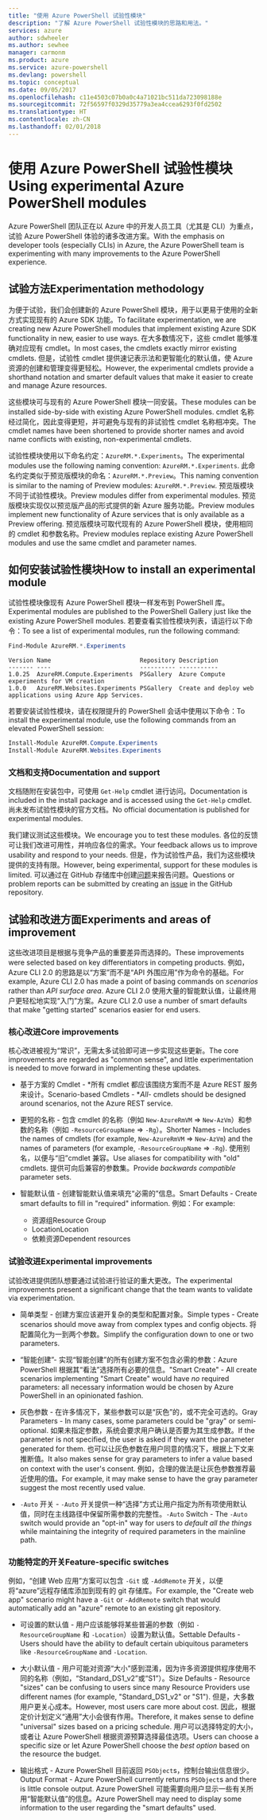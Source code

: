 ```yaml
---
title: "使用 Azure PowerShell 试验性模块"
description: "了解 Azure PowerShell 试验性模块的思路和用法。"
services: azure
author: sdwheeler
ms.author: sewhee
manager: carmonm
ms.product: azure
ms.service: azure-powershell
ms.devlang: powershell
ms.topic: conceptual
ms.date: 09/05/2017
ms.openlocfilehash: c11e4503c07b0a0c4a71021bc511da723098188e
ms.sourcegitcommit: 72f56597f0329d35779a3ea4ccea6293f0fd2502
ms.translationtype: HT
ms.contentlocale: zh-CN
ms.lasthandoff: 02/01/2018
---
```

# <a name="using-experimental-azure-powershell-modules"></a><span data-ttu-id="ccaaa-103">使用 Azure PowerShell 试验性模块</span><span class="sxs-lookup"><span data-stu-id="ccaaa-103">Using experimental Azure PowerShell modules</span></span>

<span data-ttu-id="ccaaa-104">Azure PowerShell 团队正在以 Azure 中的开发人员工具（尤其是 CLI）为重点，试验 Azure PowerShell 体验的诸多改进方案。</span><span class="sxs-lookup"><span data-stu-id="ccaaa-104">With the emphasis on developer tools (especially CLIs) in Azure, the Azure PowerShell team is experimenting with many improvements to the Azure PowerShell experience.</span></span>

## <a name="experimentation-methodology"></a><span data-ttu-id="ccaaa-105">试验方法</span><span class="sxs-lookup"><span data-stu-id="ccaaa-105">Experimentation methodology</span></span>

<span data-ttu-id="ccaaa-106">为便于试验，我们会创建新的 Azure PowerShell 模块，用于以更易于使用的全新方式实现现有的 Azure SDK 功能。</span><span class="sxs-lookup"><span data-stu-id="ccaaa-106">To facilitate experimentation, we are creating new Azure PowerShell modules that implement existing Azure SDK functionality in new, easier to use ways.</span></span> <span data-ttu-id="ccaaa-107">在大多数情况下，这些 cmdlet 能够准确对应现有 cmdlet。</span><span class="sxs-lookup"><span data-stu-id="ccaaa-107">In most cases, the cmdlets exactly mirror existing cmdlets.</span></span> <span data-ttu-id="ccaaa-108">但是，试验性 cmdlet 提供速记表示法和更智能化的默认值，使 Azure 资源的创建和管理变得更轻松。</span><span class="sxs-lookup"><span data-stu-id="ccaaa-108">However, the experimental cmdlets provide a shorthand notation and smarter default values that make it easier to create and manage Azure resources.</span></span>

<span data-ttu-id="ccaaa-109">这些模块可与现有的 Azure PowerShell 模块一同安装。</span><span class="sxs-lookup"><span data-stu-id="ccaaa-109">These modules can be installed side-by-side with existing Azure PowerShell modules.</span></span> <span data-ttu-id="ccaaa-110">cmdlet 名称经过简化，因此变得更短，并可避免与现有的非试验性 cmdlet 名称相冲突。</span><span class="sxs-lookup"><span data-stu-id="ccaaa-110">The cmdlet names have been shortened to provide shorter names and avoid name conflicts with existing, non-experimental cmdlets.</span></span>

<span data-ttu-id="ccaaa-111">试验性模块使用以下命名约定：`AzureRM.*.Experiments`。</span><span class="sxs-lookup"><span data-stu-id="ccaaa-111">The experimental modules use the following naming convention: `AzureRM.*.Experiments`.</span></span> <span data-ttu-id="ccaaa-112">此命名约定类似于预览版模块的命名：`AzureRM.*.Preview`。</span><span class="sxs-lookup"><span data-stu-id="ccaaa-112">This naming convention is similar to the naming of Preview modules: `AzureRM.*.Preview`.</span></span> <span data-ttu-id="ccaaa-113">预览版模块不同于试验性模块。</span><span class="sxs-lookup"><span data-stu-id="ccaaa-113">Preview modules differ from experimental modules.</span></span> <span data-ttu-id="ccaaa-114">预览版模块实现仅以预览版产品的形式提供的新 Azure 服务功能。</span><span class="sxs-lookup"><span data-stu-id="ccaaa-114">Preview modules implement new functionality of Azure services that is only available as a Preview offering.</span></span> <span data-ttu-id="ccaaa-115">预览版模块可取代现有的 Azure PowerShell 模块，使用相同的 cmdlet 和参数名称。</span><span class="sxs-lookup"><span data-stu-id="ccaaa-115">Preview modules replace existing Azure PowerShell modules and use the same cmdlet and parameter names.</span></span>

## <a name="how-to-install-an-experimental-module"></a><span data-ttu-id="ccaaa-116">如何安装试验性模块</span><span class="sxs-lookup"><span data-stu-id="ccaaa-116">How to install an experimental module</span></span>

<span data-ttu-id="ccaaa-117">试验性模块像现有 Azure PowerShell 模块一样发布到 PowerShell 库。</span><span class="sxs-lookup"><span data-stu-id="ccaaa-117">Experimental modules are published to the PowerShell Gallery just like the existing Azure PowerShell modules.</span></span> <span data-ttu-id="ccaaa-118">若要查看实验性模块列表，请运行以下命令：</span><span class="sxs-lookup"><span data-stu-id="ccaaa-118">To see a list of experimental modules, run the following command:</span></span>

```powershell
Find-Module AzureRM.*.Experiments
```

```Output
Version Name                         Repository Description
------- ----                         ---------- -----------
1.0.25  AzureRM.Compute.Experiments  PSGallery  Azure Compute experiments for VM creation
1.0.0   AzureRM.Websites.Experiments PSGallery  Create and deploy web applications using Azure App Services.
```

<span data-ttu-id="ccaaa-119">若要安装试验性模块，请在权限提升的 PowerShell 会话中使用以下命令：</span><span class="sxs-lookup"><span data-stu-id="ccaaa-119">To install the experimental module, use the following commands from an elevated PowerShell session:</span></span>

```powershell
Install-Module AzureRM.Compute.Experiments
Install-Module AzureRM.Websites.Experiments
```

### <a name="documentation-and-support"></a><span data-ttu-id="ccaaa-120">文档和支持</span><span class="sxs-lookup"><span data-stu-id="ccaaa-120">Documentation and support</span></span>

<span data-ttu-id="ccaaa-121">文档随附在安装包中，可使用 `Get-Help` cmdlet 进行访问。</span><span class="sxs-lookup"><span data-stu-id="ccaaa-121">Documentation is included in the install package and is accessed using the `Get-Help` cmdlet.</span></span> <span data-ttu-id="ccaaa-122">尚未发布试验性模块的官方文档。</span><span class="sxs-lookup"><span data-stu-id="ccaaa-122">No official documentation is published for experimental modules.</span></span>

<span data-ttu-id="ccaaa-123">我们建议测试这些模块。</span><span class="sxs-lookup"><span data-stu-id="ccaaa-123">We encourage you to test these modules.</span></span> <span data-ttu-id="ccaaa-124">各位的反馈可让我们改进可用性，并响应各位的需求。</span><span class="sxs-lookup"><span data-stu-id="ccaaa-124">Your feedback allows us to improve usability and respond to your needs.</span></span> <span data-ttu-id="ccaaa-125">但是，作为试验性产品，我们为这些模块提供的支持有限。</span><span class="sxs-lookup"><span data-stu-id="ccaaa-125">However, being experimental, support for these modules is limited.</span></span> <span data-ttu-id="ccaaa-126">可以通过在 GitHub 存储库中创建[问题](https://github.com/Azure/azure-powershell/issues)来报告问题。</span><span class="sxs-lookup"><span data-stu-id="ccaaa-126">Questions or problem reports can be submitted by creating an [issue](https://github.com/Azure/azure-powershell/issues) in the GitHub repository.</span></span>

## <a name="experiments-and-areas-of-improvement"></a><span data-ttu-id="ccaaa-127">试验和改进方面</span><span class="sxs-lookup"><span data-stu-id="ccaaa-127">Experiments and areas of improvement</span></span>

<span data-ttu-id="ccaaa-128">这些改进项目是根据与竞争产品的重要差异而选择的。</span><span class="sxs-lookup"><span data-stu-id="ccaaa-128">These improvements were selected based on key differentiators in competing products.</span></span> <span data-ttu-id="ccaaa-129">例如，Azure CLI 2.0 的思路是以“方案”而不是“API 外围应用”作为命令的基础。</span><span class="sxs-lookup"><span data-stu-id="ccaaa-129">For example, Azure CLI 2.0 has made a point of basing commands on _scenarios_ rather than _API surface area_.</span></span>
<span data-ttu-id="ccaaa-130">Azure CLI 2.0 使用大量的智能默认值，让最终用户更轻松地实现“入门”方案。</span><span class="sxs-lookup"><span data-stu-id="ccaaa-130">Azure CLI 2.0 use a number of smart defaults that make "getting started" scenarios easier for end users.</span></span>

### <a name="core-improvements"></a><span data-ttu-id="ccaaa-131">核心改进</span><span class="sxs-lookup"><span data-stu-id="ccaaa-131">Core improvements</span></span>

<span data-ttu-id="ccaaa-132">核心改进被视为“常识”，无需太多试验即可进一步实现这些更新。</span><span class="sxs-lookup"><span data-stu-id="ccaaa-132">The core improvements are regarded as "common sense", and little experimentation is needed to move forward in implementing these updates.</span></span>

- <span data-ttu-id="ccaaa-133">基于方案的 Cmdlet - \*所有 cmdlet 都应该围绕方案而不是 Azure REST 服务来设计。</span><span class="sxs-lookup"><span data-stu-id="ccaaa-133">Scenario-based Cmdlets - \**All*- cmdlets should be designed around scenarios, not the Azure REST service.</span></span>

- <span data-ttu-id="ccaaa-134">更短的名称 - 包含 cmdlet 的名称（例如 `New-AzureRmVM` => `New-AzVm`）和参数的名称（例如 `-ResourceGroupName` => `-Rg`）。</span><span class="sxs-lookup"><span data-stu-id="ccaaa-134">Shorter Names - Includes the names of cmdlets (for example, `New-AzureRmVM` => `New-AzVm`) and the names of parameters (for example, `-ResourceGroupName` => `-Rg`).</span></span> <span data-ttu-id="ccaaa-135">使用别名，以便与“旧”cmdlet 兼容。</span><span class="sxs-lookup"><span data-stu-id="ccaaa-135">Use aliases for compatibility with "old" cmdlets.</span></span> <span data-ttu-id="ccaaa-136">提供可向后兼容的参数集。</span><span class="sxs-lookup"><span data-stu-id="ccaaa-136">Provide _backwards compatible_ parameter sets.</span></span>

- <span data-ttu-id="ccaaa-137">智能默认值 - 创建智能默认值来填充“必需的”信息。</span><span class="sxs-lookup"><span data-stu-id="ccaaa-137">Smart Defaults - Create smart defaults to fill in "required" information.</span></span> <span data-ttu-id="ccaaa-138">例如：</span><span class="sxs-lookup"><span data-stu-id="ccaaa-138">For example:</span></span>
  - <span data-ttu-id="ccaaa-139">资源组</span><span class="sxs-lookup"><span data-stu-id="ccaaa-139">Resource Group</span></span>
  - <span data-ttu-id="ccaaa-140">Location</span><span class="sxs-lookup"><span data-stu-id="ccaaa-140">Location</span></span>
  - <span data-ttu-id="ccaaa-141">依赖资源</span><span class="sxs-lookup"><span data-stu-id="ccaaa-141">Dependent resources</span></span>

### <a name="experimental-improvements"></a><span data-ttu-id="ccaaa-142">试验改进</span><span class="sxs-lookup"><span data-stu-id="ccaaa-142">Experimental improvements</span></span>

<span data-ttu-id="ccaaa-143">试验改进提供团队想要通过试验进行验证的重大更改。</span><span class="sxs-lookup"><span data-stu-id="ccaaa-143">The experimental improvements present a significant change that the team wants to validate via experimentation.</span></span>

- <span data-ttu-id="ccaaa-144">简单类型 - 创建方案应该避开复杂的类型和配置对象。</span><span class="sxs-lookup"><span data-stu-id="ccaaa-144">Simple types - Create scenarios should move away from complex types and config objects.</span></span> <span data-ttu-id="ccaaa-145">将配置简化为一到两个参数。</span><span class="sxs-lookup"><span data-stu-id="ccaaa-145">Simplify the configuration down to one or two parameters.</span></span>

- <span data-ttu-id="ccaaa-146">“智能创建”- 实现“智能创建”的所有创建方案不包含必需的参数：Azure PowerShell 根据其“看法”选择所有必要的信息。</span><span class="sxs-lookup"><span data-stu-id="ccaaa-146">"Smart Create" - All create scenarios implementing "Smart Create" would have _no_ required parameters: all necessary information would be chosen by Azure PowerShell in an opinionated fashion.</span></span>

- <span data-ttu-id="ccaaa-147">灰色参数 - 在许多情况下，某些参数可以是“灰色”的，或不完全可选的。</span><span class="sxs-lookup"><span data-stu-id="ccaaa-147">Gray Parameters - In many cases, some parameters could be "gray" or semi-optional.</span></span> <span data-ttu-id="ccaaa-148">如果未指定参数，系统会要求用户确认是否要为其生成参数。</span><span class="sxs-lookup"><span data-stu-id="ccaaa-148">If the parameter is not specified, the user is asked if they want the parameter generated for them.</span></span> <span data-ttu-id="ccaaa-149">也可以让灰色参数在用户同意的情况下，根据上下文来推断值。</span><span class="sxs-lookup"><span data-stu-id="ccaaa-149">It also makes sense for gray parameters to infer a value based on context with the user's consent.</span></span>
  <span data-ttu-id="ccaaa-150">例如，合理的做法是让灰色参数推荐最近使用的值。</span><span class="sxs-lookup"><span data-stu-id="ccaaa-150">For example, it may make sense to have the gray parameter suggest the most recently used value.</span></span>

- <span data-ttu-id="ccaaa-151">`-Auto` 开关 - `-Auto` 开关提供一种“选择”方式让用户指定为所有项使用默认值，同时在主线路径中保留所需参数的完整性。</span><span class="sxs-lookup"><span data-stu-id="ccaaa-151">`-Auto` Switch - The `-Auto` switch would provide an "opt-in" way for users to _default all the things_ while maintaining the integrity of required parameters in the mainline path.</span></span>

### <a name="feature-specific-switches"></a><span data-ttu-id="ccaaa-152">功能特定的开关</span><span class="sxs-lookup"><span data-stu-id="ccaaa-152">Feature-specific switches</span></span>

<span data-ttu-id="ccaaa-153">例如，“创建 Web 应用”方案可以包含 `-Git` 或 `-AddRemote` 开关，以便将“azure”远程存储库添加到现有的 git 存储库。</span><span class="sxs-lookup"><span data-stu-id="ccaaa-153">For example, the "Create web app" scenario might have a `-Git` or `-AddRemote` switch that would automatically add an "azure" remote to an existing git repository.</span></span>

- <span data-ttu-id="ccaaa-154">可设置的默认值 - 用户应该能够将某些普遍的参数（例如 `-ResourceGroupName` 和 `-Location`）设置为默认值。</span><span class="sxs-lookup"><span data-stu-id="ccaaa-154">Settable Defaults - Users should have the ability to default certain ubiquitous parameters like `-ResourceGroupName` and `-Location`.</span></span>

- <span data-ttu-id="ccaaa-155">大小默认值 - 用户可能对资源“大小”感到混淆，因为许多资源提供程序使用不同的名称（例如，“Standard\_DS1\_v2”或“S1”）。</span><span class="sxs-lookup"><span data-stu-id="ccaaa-155">Size Defaults - Resource "sizes" can be confusing to users since many Resource Providers use different names (for example, "Standard\_DS1\_v2" or "S1").</span></span> <span data-ttu-id="ccaaa-156">但是，大多数用户更关心成本。</span><span class="sxs-lookup"><span data-stu-id="ccaaa-156">However, most users care more about cost.</span></span> <span data-ttu-id="ccaaa-157">因此，根据定价计划定义“通用”大小会很有作用。</span><span class="sxs-lookup"><span data-stu-id="ccaaa-157">Therefore, it makes sense to define "universal" sizes based on a pricing schedule.</span></span> <span data-ttu-id="ccaaa-158">用户可以选择特定的大小，或者让 Azure PowerShell 根据资源预算选择最佳选项。</span><span class="sxs-lookup"><span data-stu-id="ccaaa-158">Users can choose a specific size or let Azure PowerShell choose the _best option_ based on the resource the budget.</span></span>

- <span data-ttu-id="ccaaa-159">输出格式 - Azure PowerShell 目前返回 `PSObject`s，控制台输出信息很少。</span><span class="sxs-lookup"><span data-stu-id="ccaaa-159">Output Format - Azure PowerShell currently returns `PSObject`s and there is little console output.</span></span> <span data-ttu-id="ccaaa-160">Azure PowerShell 可能需要向用户显示一些有关所用“智能默认值”的信息。</span><span class="sxs-lookup"><span data-stu-id="ccaaa-160">Azure PowerShell may need to display some information to the user regarding the "smart defaults" used.</span></span>
